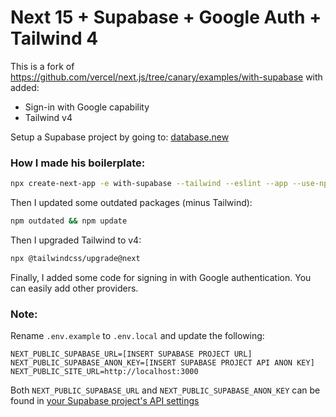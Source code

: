 # Next 15 + Supabase + Google Auth + Tailwind 4

This is a fork of https://github.com/vercel/next.js/tree/canary/examples/with-supabase with added:

- Sign-in with Google capability
- Tailwind v4

Setup a Supabase project by going to: [database.new](https://database.new)

### How I made his boilerplate:

```bash
npx create-next-app -e with-supabase --tailwind --eslint --app --use-npm --ts
```

Then I updated some outdated packages (minus Tailwind):

```bash
npm outdated && npm update
```

Then I upgraded Tailwind to v4:

```bash
npx @tailwindcss/upgrade@next
```

Finally, I added some code for signing in with Google authentication. You can easily add other providers.

### Note:

Rename `.env.example` to `.env.local` and update the following:

```
NEXT_PUBLIC_SUPABASE_URL=[INSERT SUPABASE PROJECT URL]
NEXT_PUBLIC_SUPABASE_ANON_KEY=[INSERT SUPABASE PROJECT API ANON KEY]
NEXT_PUBLIC_SITE_URL=http://localhost:3000
```

Both `NEXT_PUBLIC_SUPABASE_URL` and `NEXT_PUBLIC_SUPABASE_ANON_KEY` can be found in [your Supabase project's API settings](https://app.supabase.com/project/_/settings/api)

